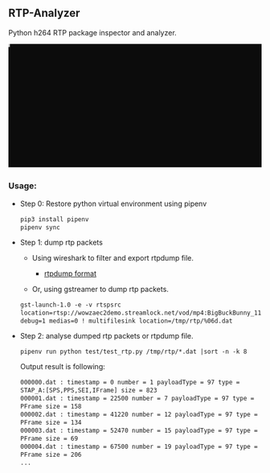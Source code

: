 **RTP-Analyzer**
---------
Python h264 RTP package inspector and analyzer.

![operation](docs/operation.svg)

### Usage:
- Step 0: Restore python virtual environment using pipenv
  
    ```
    pip3 install pipenv
    pipenv sync
    ```

- Step 1: dump rtp packets
    - Using wireshark to filter and export rtpdump file.
        - [rtpdump format](http://web4.cs.columbia.edu/irt/software/rtptools/)

    - Or, using gstreamer to dump rtp packets. 

    ```
    gst-launch-1.0 -e -v rtspsrc location=rtsp://wowzaec2demo.streamlock.net/vod/mp4:BigBuckBunny_115k.mov debug=1 medias=0 ! multifilesink location=/tmp/rtp/%06d.dat
    ```
- Step 2: analyse dumped rtp packets or rtpdump file.
    
    ```
    pipenv run python test/test_rtp.py /tmp/rtp/*.dat |sort -n -k 8
    ```

    Output result is following:

    ```
    000000.dat : timestamp = 0 number = 1 payloadType = 97 type = STAP_A:[SPS,PPS,SEI,IFrame] size = 823
    000001.dat : timestamp = 22500 number = 7 payloadType = 97 type = PFrame size = 158
    000002.dat : timestamp = 41220 number = 12 payloadType = 97 type = PFrame size = 134
    000003.dat : timestamp = 52470 number = 15 payloadType = 97 type = PFrame size = 69
    000004.dat : timestamp = 67500 number = 19 payloadType = 97 type = PFrame size = 206
    ...
    ```
